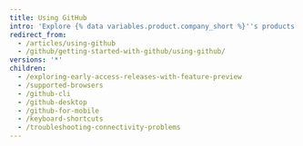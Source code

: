 ```yaml
---
title: Using GitHub
intro: 'Explore {% data variables.product.company_short %}''s products from different platforms and devices.'
redirect_from:
  - /articles/using-github
  - /github/getting-started-with-github/using-github/
versions: '*'
children:
  - /exploring-early-access-releases-with-feature-preview
  - /supported-browsers
  - /github-cli
  - /github-desktop
  - /github-for-mobile
  - /keyboard-shortcuts
  - /troubleshooting-connectivity-problems
---
```


